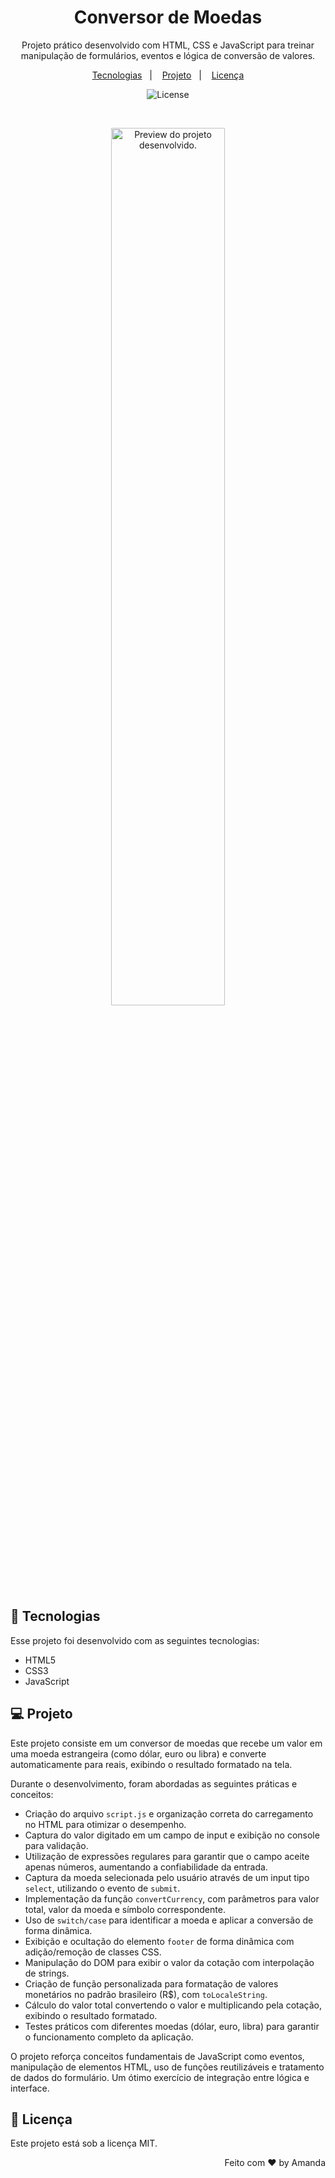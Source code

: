 <h1 align="center"> Conversor de Moedas </h1>

<p align="center">
Projeto prático desenvolvido com HTML, CSS e JavaScript para treinar manipulação de formulários, eventos e lógica de conversão de valores.
</p>

<p align="center">
  <a href="#-tecnologias">Tecnologias</a>&nbsp;&nbsp;&nbsp;|&nbsp;&nbsp;&nbsp;
  <a href="#-projeto">Projeto</a>&nbsp;&nbsp;&nbsp;|&nbsp;&nbsp;&nbsp;
  <a href="#memo-licença">Licença</a>
</p>

<p align="center">
  <img alt="License" src="https://img.shields.io/static/v1?label=license&message=MIT&color=0F172A&labelColor=1D4ED8">
</p>

<br>

<p align="center">
  <img alt="Preview do projeto desenvolvido." src="https://github.com/user-attachments/assets/88e159d5-14e5-48b3-b0bc-66b7b5ff50a1" width="60%">
</p>

## 🚀 Tecnologias

Esse projeto foi desenvolvido com as seguintes tecnologias:

- HTML5
- CSS3
- JavaScript

## 💻 Projeto

Este projeto consiste em um conversor de moedas que recebe um valor em uma moeda estrangeira (como dólar, euro ou libra) e converte automaticamente para reais, exibindo o resultado formatado na tela.

Durante o desenvolvimento, foram abordadas as seguintes práticas e conceitos:

- Criação do arquivo `script.js` e organização correta do carregamento no HTML para otimizar o desempenho.
- Captura do valor digitado em um campo de input e exibição no console para validação.
- Utilização de expressões regulares para garantir que o campo aceite apenas números, aumentando a confiabilidade da entrada.
- Captura da moeda selecionada pelo usuário através de um input tipo `select`, utilizando o evento de `submit`.
- Implementação da função `convertCurrency`, com parâmetros para valor total, valor da moeda e símbolo correspondente.
- Uso de `switch/case` para identificar a moeda e aplicar a conversão de forma dinâmica.
- Exibição e ocultação do elemento `footer` de forma dinâmica com adição/remoção de classes CSS.
- Manipulação do DOM para exibir o valor da cotação com interpolação de strings.
- Criação de função personalizada para formatação de valores monetários no padrão brasileiro (R$), com `toLocaleString`.
- Cálculo do valor total convertendo o valor e multiplicando pela cotação, exibindo o resultado formatado.
- Testes práticos com diferentes moedas (dólar, euro, libra) para garantir o funcionamento completo da aplicação.

O projeto reforça conceitos fundamentais de JavaScript como eventos, manipulação de elementos HTML, uso de funções reutilizáveis e tratamento de dados do formulário. Um ótimo exercício de integração entre lógica e interface.

## :memo: Licença

Este projeto está sob a licença MIT.
<p align="right">Feito com ♥ by Amanda</p>

